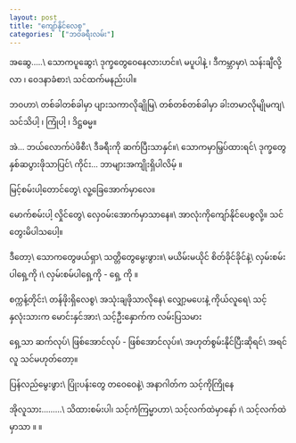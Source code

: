 ```yaml
---
layout: post
title: "ကျော်နိုင်လေစွ"
categories:  ["ဘဝခရီးလမ်း"]
---
```


အဆွေ…..\\
သောကပူဆွေး\\
ဒုက္ခတွေဝေနေလားဟင်။\\
မပူပါနဲ့ ၊ ဒီကမ္ဘာမှာ\\
သန်းချီလို့လာ ၊ ဝေဒနာခံစား\\
သင်ထက်မနည်းပါ။

ဘဝဟာ\\
တစ်ခါတစ်ခါမှာ ပျားသကာလိုချိုမြ\\
တစ်တစ်တစ်ခါမှာ ခါးတမာလိုမျိုမကျ\\
သင်သိပါ့ ၊ ကြုံပါ့ ၊ ဒိဋ္ဌဓမ္မ။
<!-- more -->

အဲ… ဘယ်လောက်ပဲဖိစီး\\
ဒီခရီးကို ဆက်ပြီးသာနှင်။\\
သောကမှာမြှပ်ထားရင်\\
ဒုက္ခတွေ နှစ်ဆပွားဖိုသာပြင်\\
ကိုင်း… ဘာများအကျိုးရှိပါလိမ့် ။

မြင့်စမ်းပါ့တောင်တွေ\\
လူ့ခြေအောက်မှာလေ။


မောက်စမ်းပါ့ လှိုင်တွေ\\
လှေဝမ်းအောက်မှာသာနေ။\\
အာလုံးကိုကျော်နိုင်ပေစွလို့။
သင်တွေးမိပါသပေါ့။


ဒီတော့\\
သောကတွေဖယ်ရှာ\\
သတ္တိတွေမွေးဖွား။\\
မယိမ်းမယိုင် စိတ်ခိုင်ခိုင်နဲ့\\
လှမ်းစမ်းပါရှေ့ကို ၊\\
လှမ်းစမ်ပါရှေ့ကို  - ရှေ့ ကို ။

စက္ကန့်တိုင်း\\
တန်ဖိုးရှိလေစွ\\
အသုံးချဖိုသာလိုနေ\\
လျှော့မပေးနဲ့ ကိုယ်လူရေ\\
သင့်နှလုံးသားက မောင်းနှင်အား\\
သင့်ဦးနှောက်က လမ်းပြသမား

ရှေ့သာ ဆက်လုပ်\\
ဖြစ်အောင်လုပ် - ဖြစ်အောင်လုပ်။\\
အဟုတ်စွမ်းနိုင်ပြီးဆိုရင်\\
အရင်လူ သင်မဟုတ်တော့။


ပြန်လည်မွေးဖွား\\
ပြုံးပန်းတွေ တဝေဝေနဲ့\\
အနာဂါတ်က သင့်ကိုကြိုနေ

အိုလူသား………\\
သိထားစမ်းပါ၊ သင့်ကံကြမ္မာဟာ\\
သင့်လက်ထဲမှာနော် ၊\\
သင့်လက်ထဲမှာသာ ။   ။
